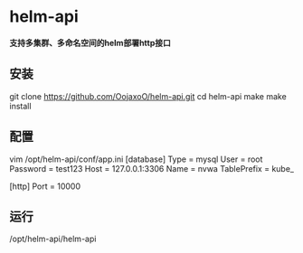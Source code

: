 # helm-api

**支持多集群、多命名空间的helm部署http接口**

## 安装
git clone https://github.com/OojaxoO/helm-api.git
cd helm-api
make
make install

## 配置
vim /opt/helm-api/conf/app.ini
[database]
Type = mysql
User = root
Password = test123 
Host = 127.0.0.1:3306
Name = nvwa
TablePrefix = kube_

[http]
Port = 10000

## 运行
/opt/helm-api/helm-api